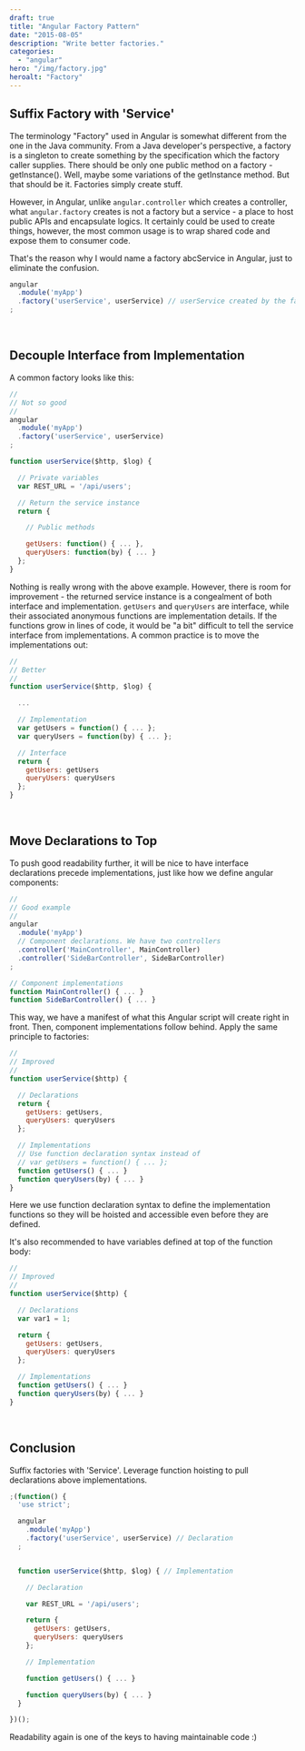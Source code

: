 ```yaml
---
draft: true
title: "Angular Factory Pattern"
date: "2015-08-05"
description: "Write better factories."
categories:
  - "angular"
hero: "/img/factory.jpg"
heroalt: "Factory"
---
```


## Suffix Factory with 'Service'

The terminology "Factory" used in Angular is somewhat different from the one in the Java community. From a Java developer's perspective, a factory is a singleton to create something by the specification which the factory caller supplies. There should be only one public method on a factory - getInstance(). Well, maybe some variations of the getInstance method. But that should be it. Factories simply create stuff.

However, in Angular, unlike `angular.controller` which creates a controller, what `angular.factory` creates is not a factory but a service - a place to host public APIs and encapsulate logics. It certainly could be used to create things, however, the most common usage is to wrap shared code and expose them to consumer code.

That's the reason why I would name a factory abcService in Angular, just to eliminate the confusion.

~~~js
angular
  .module('myApp')
  .factory('userService', userService) // userService created by the factory function
;
~~~

<br />


## Decouple Interface from Implementation

A common factory looks like this:

~~~js
//
// Not so good
//
angular
  .module('myApp')
  .factory('userService', userService)
;

function userService($http, $log) {

  // Private variables
  var REST_URL = '/api/users';

  // Return the service instance
  return {

    // Public methods

    getUsers: function() { ... },
    queryUsers: function(by) { ... }
  };
}
~~~

Nothing is really wrong with the above example. However, there is room for improvement - the returned service instance is a congealment of both interface and implementation. `getUsers` and `queryUsers` are interface, while their associated anonymous functions are implementation details. If the functions grow in lines of code, it would be "a bit" difficult to tell the service interface from implementations. A common practice is to move the implementations out:

~~~js
//
// Better
//
function userService($http, $log) {

  ...

  // Implementation
  var getUsers = function() { ... };
  var queryUsers = function(by) { ... };

  // Interface
  return {
    getUsers: getUsers
    queryUsers: queryUsers
  };
}
~~~

<br />


## Move Declarations to Top

To push good readability further, it will be nice to have interface declarations precede implementations, just like how we define angular components:

~~~js
//
// Good example
//
angular
  .module('myApp')
  // Component declarations. We have two controllers
  .controller('MainController', MainController)
  .controller('SideBarController', SideBarController)
;

// Component implementations
function MainController() { ... }
function SideBarController() { ... }
~~~

This way, we have a manifest of what this Angular script will create right in front. Then, component implementations follow behind. Apply the same principle to factories:

~~~js
//
// Improved
//
function userService($http) {

  // Declarations
  return {
    getUsers: getUsers,
    queryUsers: queryUsers
  };

  // Implementations
  // Use function declaration syntax instead of
  // var getUsers = function() { ... };
  function getUsers() { ... }
  function queryUsers(by) { ... }
}
~~~

Here we use function declaration syntax to define the implementation functions so they will be hoisted and accessible even before they are defined.

It's also recommended to have variables defined at top of the function body:

~~~js
//
// Improved
//
function userService($http) {

  // Declarations
  var var1 = 1;

  return {
    getUsers: getUsers,
    queryUsers: queryUsers
  };

  // Implementations
  function getUsers() { ... }
  function queryUsers(by) { ... }
}
~~~

<br />


## Conclusion

Suffix factories with 'Service'. Leverage function hoisting to pull declarations above implementations.

~~~js
;(function() {
  'use strict';

  angular
    .module('myApp')
    .factory('userService', userService) // Declaration
  ;


  function userService($http, $log) { // Implementation

    // Declaration

    var REST_URL = '/api/users';

    return {
      getUsers: getUsers,
      queryUsers: queryUsers
    };

    // Implementation

    function getUsers() { ... }

    function queryUsers(by) { ... }
  }

})();
~~~

Readability again is one of the keys to having maintainable code :)

<br />
